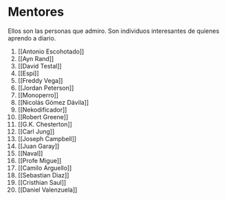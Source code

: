 # Mentores
Ellos son las personas que admiro. Son individuos interesantes de quienes aprendo a diario.

1. [[Antonio Escohotado]]
2. [[Ayn Rand]]
3. [[David Testal]]
4. [[Espi]]
5. [[Freddy Vega]]
6. [[Jordan Peterson]]
7. [[Monoperro]]
8. [[Nicolás Gómez Dávila]]
9. [[Nekodificador]]
10. [[Robert Greene]]
11. [[G.K. Chesterton]]
12. [[Carl Jung]]
13. [[Joseph Campbell]]
14. [[Juan Garay]]
15. [[Naval]]
16. [[Profe Migue]]
17. [[Camilo Arguello]]
18. [[Sebastian Diaz]]
19. [[Cristhian Saul]]
20. [[Daniel Valenzuela]]
